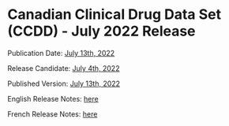 # Canadian Clinical Drug Data Set (CCDD) - July 2022 Release

Publication Date: [July 13th, 2022](https://tgateway.infoway-inforoute.ca/ccdd.html?id=2.16.840.1.113883.2.20.6.1&versionid=20220713)

Release Candidate: [July 4th, 2022](https://github.com/hres/formulary/tree/folder_reorg/releases/20220704)

Published Version: [July 13th, 2022](https://tgateway.infoway-inforoute.ca/ccdd.html?id=2.16.840.1.113883.2.20.6.1&versionid=20220713)

English Release Notes: [here](https://infoscribe.infoway-inforoute.ca/display/CCDD/20220713)

French Release Notes: [here](https://infoscribe.infoway-inforoute.ca/display/RCM/20220713)